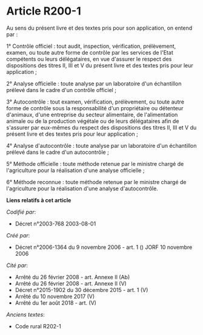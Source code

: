 # Article R200-1

Au sens du présent livre et des textes pris pour son application, on entend par :

1° Contrôle officiel : tout audit, inspection, vérification, prélèvement, examen, ou toute autre forme de contrôle par les
services de l'Etat compétents ou leurs délégataires, en vue d'assurer le respect des dispositions des titres II, III et V du
présent livre et des textes pris pour leur application ;

2° Analyse officielle : toute analyse par un laboratoire d'un échantillon prélevé dans le cadre d'un contrôle officiel ;

3° Autocontrôle : tout examen, vérification, prélèvement, ou toute autre forme de contrôle sous la responsabilité d'un
propriétaire ou détenteur d'animaux, d'une entreprise du secteur alimentaire, de l'alimentation animale ou de la production
végétale ou de leurs délégataires afin de s'assurer par eux-mêmes du respect des dispositions des titres II, III et V du
présent livre et des textes pris pour leur application ;

4° Analyse d'autocontrôle : toute analyse par un laboratoire d'un échantillon prélevé dans le cadre d'un autocontrôle ;

5° Méthode officielle : toute méthode retenue par le ministre chargé de l'agriculture pour la réalisation d'une analyse
officielle ;

6° Méthode reconnue : toute méthode retenue par le ministre chargé de l'agriculture pour la réalisation d'une analyse
d'autocontrôle.

**Liens relatifs à cet article**

_Codifié par_:

  - Décret n°2003-768 2003-08-01

_Créé par_:

  - Décret n°2006-1364 du 9 novembre 2006 - art. 1 () JORF 10 novembre 2006

_Cité par_:

  - Arrêté du 26 février 2008 - art. Annexe II (Ab)
  - Arrêté du 26 février 2008 - art. Annexe II (V)
  - Décret n°2015-1902 du 30 décembre 2015 - art. 1 (V)
  - Arrêté du 10 novembre 2017 (V)
  - Arrêté du 1er août 2018 - art. (V)

_Anciens textes_:

  - Code rural R202-1

